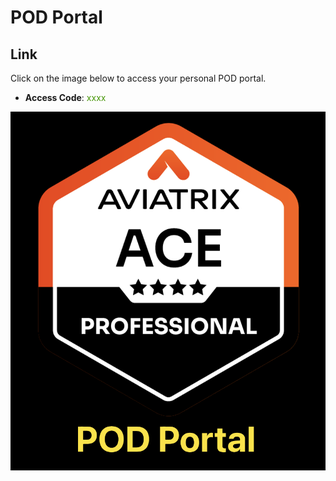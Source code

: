 # POD Portal

## Link
Click on the image below to access your personal POD portal.

- **Access Code**: <span style='color:#479608'>xxxx</span>

<a href="https://portal.ace.aviatrixlab.com/ " target="_blank">

![My image](images/pod.png)
</a>